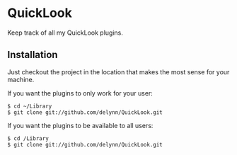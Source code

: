 # QuickLook

Keep track of all my QuickLook plugins.

## Installation

Just checkout the project in the location that makes the most sense for your machine.

If you want the plugins to only work for your user:

```
$ cd ~/Library
$ git clone git://github.com/delynn/QuickLook.git
```

If you want the plugins to be available to all users:
```
$ cd /Library
$ git clone git://github.com/delynn/QuickLook.git
```
